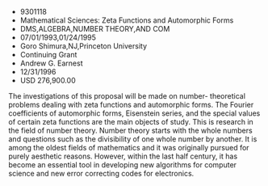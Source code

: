 
* 9301118
* Mathematical Sciences: Zeta Functions and Automorphic Forms
* DMS,ALGEBRA,NUMBER THEORY,AND COM
* 07/01/1993,01/24/1995
* Goro Shimura,NJ,Princeton University
* Continuing Grant
* Andrew G. Earnest
* 12/31/1996
* USD 276,900.00

The investigations of this proposal will be made on number- theoretical
problems dealing with zeta functions and automorphic forms. The Fourier
coefficients of automorphic forms, Eisenstein series, and the special values of
certain zeta functions are the main objects of study. This is research in the
field of number theory. Number theory starts with the whole numbers and
questions such as the divisibility of one whole number by another. It is among
the oldest fields of mathematics and it was originally pursued for purely
aesthetic reasons. However, within the last half century, it has become an
essential tool in developing new algorithms for computer science and new error
correcting codes for electronics.
